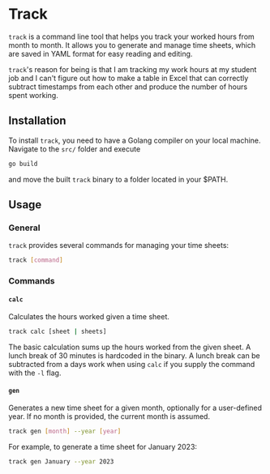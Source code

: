 # Track

`track` is a command line tool that helps you track your worked hours from month to month. It allows you to generate and manage time sheets, which are saved in YAML format for easy reading and editing.

`track`'s reason for being is that I am tracking my work hours at my student job and I can't figure out how to make a table in Excel that can correctly subtract timestamps from each other and produce the number of hours spent working. 

## Installation

To install `track`, you need to have a Golang compiler on your local machine. Navigate to the `src/` folder and execute

```bash
go build
```

and move the built `track` binary to a folder located in your $PATH.

## Usage

### General 

`track` provides several commands for managing your time sheets:

```bash
track [command]
```

### Commands

#### `calc`

Calculates the hours worked given a time sheet.

```bash
track calc [sheet | sheets]
```

The basic calculation sums up the hours worked from the given sheet. A lunch break of 30 minutes is hardcoded in the binary. A lunch break can be subtracted from a days work when using `calc` if you supply the command with the `-l` flag.

#### `gen`

Generates a new time sheet for a given month, optionally for a user-defined year. If no month is provided, the current month is assumed. 

```bash
track gen [month] --year [year]
```

For example, to generate a time sheet for January 2023:

```bash
track gen January --year 2023
```
